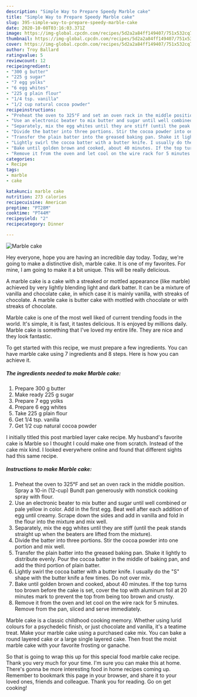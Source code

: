 ```yaml
---
description: "Simple Way to Prepare Speedy Marble cake"
title: "Simple Way to Prepare Speedy Marble cake"
slug: 395-simple-way-to-prepare-speedy-marble-cake
date: 2020-10-08T03:16:03.371Z
image: https://img-global.cpcdn.com/recipes/5d2a2a84ff149407/751x532cq70/marble-cake-recipe-main-photo.jpg
thumbnail: https://img-global.cpcdn.com/recipes/5d2a2a84ff149407/751x532cq70/marble-cake-recipe-main-photo.jpg
cover: https://img-global.cpcdn.com/recipes/5d2a2a84ff149407/751x532cq70/marble-cake-recipe-main-photo.jpg
author: Troy Ballard
ratingvalue: 5
reviewcount: 12
recipeingredient:
- "300 g butter"
- "225 g sugar"
- "7 egg yolks"
- "6 egg whites"
- "225 g plain flour"
- "1/4 tsp. vanilla"
- "1/2 cup natural cocoa powder"
recipeinstructions:
- "Preheat the oven to 325°F and set an oven rack in the middle position. Spray a 10-in (12-cup) Bundt pan generously with nonstick cooking spray with flour."
- "Use an electronic beater to mix butter and sugar until well combined or pale yellow in color. Add in the first egg. Beat well after each addition of egg until creamy. Scrape down the sides and add in vanilla and fold in the flour into the mixture and mix well."
- "Separately, mix the egg whites until they are stiff (until the peak stands straight up when the beaters are lifted from the mixture)."
- "Divide the batter into three portions. Stir the cocoa powder into one portion and mix well."
- "Transfer the plain batter into the greased baking pan. Shake it lightly to distribute evenly. Pour the cocoa batter in the middle of baking pan, and add the third portion of plain batter."
- "Lightly swirl the cocoa batter with a butter knife. I usually do the &#34;S&#34; shape with the butter knife a few times. Do not over mix."
- "Bake until golden brown and cooked, about 40 minutes. If the top turns too brown before the cake is set, cover the top with aluminum foil at 20 minutes mark to prevent the top from being too brown and crusty."
- "Remove it from the oven and let cool on the wire rack for 5 minutes. Remove from the pan, sliced and serve immediately."
categories:
- Recipe
tags:
- marble
- cake

katakunci: marble cake 
nutrition: 273 calories
recipecuisine: American
preptime: "PT28M"
cooktime: "PT44M"
recipeyield: "2"
recipecategory: Dinner

---
```



![Marble cake](https://img-global.cpcdn.com/recipes/5d2a2a84ff149407/751x532cq70/marble-cake-recipe-main-photo.jpg)

Hey everyone, hope you are having an incredible day today. Today, we're going to make a distinctive dish, marble cake. It is one of my favorites. For mine, I am going to make it a bit unique. This will be really delicious.

A marble cake is a cake with a streaked or mottled appearance (like marble) achieved by very lightly blending light and dark batter. It can be a mixture of vanilla and chocolate cake, in which case it is mainly vanilla, with streaks of chocolate. A marble cake is butter cake with mottled with chocolate or with streaks of chocolate.

Marble cake is one of the most well liked of current trending foods in the world. It's simple, it is fast, it tastes delicious. It is enjoyed by millions daily. Marble cake is something that I've loved my entire life. They are nice and they look fantastic.


To get started with this recipe, we must prepare a few ingredients. You can have marble cake using 7 ingredients and 8 steps. Here is how you can achieve it.

<!--inarticleads1-->

##### The ingredients needed to make Marble cake:

1. Prepare 300 g butter
1. Make ready 225 g sugar
1. Prepare 7 egg yolks
1. Prepare 6 egg whites
1. Take 225 g plain flour
1. Get 1/4 tsp. vanilla
1. Get 1/2 cup natural cocoa powder


I initially titled this post marbled layer cake recipe. My husband&#39;s favorite cake is Marble so I thought I could make one from scratch. Instead of the cake mix kind. I looked everywhere online and found that different sights had this same recipe. 

<!--inarticleads2-->

##### Instructions to make Marble cake:

1. Preheat the oven to 325°F and set an oven rack in the middle position. Spray a 10-in (12-cup) Bundt pan generously with nonstick cooking spray with flour.
1. Use an electronic beater to mix butter and sugar until well combined or pale yellow in color. Add in the first egg. Beat well after each addition of egg until creamy. Scrape down the sides and add in vanilla and fold in the flour into the mixture and mix well.
1. Separately, mix the egg whites until they are stiff (until the peak stands straight up when the beaters are lifted from the mixture).
1. Divide the batter into three portions. Stir the cocoa powder into one portion and mix well.
1. Transfer the plain batter into the greased baking pan. Shake it lightly to distribute evenly. Pour the cocoa batter in the middle of baking pan, and add the third portion of plain batter.
1. Lightly swirl the cocoa batter with a butter knife. I usually do the &#34;S&#34; shape with the butter knife a few times. Do not over mix.
1. Bake until golden brown and cooked, about 40 minutes. If the top turns too brown before the cake is set, cover the top with aluminum foil at 20 minutes mark to prevent the top from being too brown and crusty.
1. Remove it from the oven and let cool on the wire rack for 5 minutes. Remove from the pan, sliced and serve immediately.


Marble cake is a classic childhood cooking memory. Whether using lurid colours for a psychedelic finish, or just chocolate and vanilla, it&#39;s a teatime treat. Make your marble cake using a purchased cake mix. You can bake a round layered cake or a large single layered cake. Then frost the moist marble cake with your favorite frosting or ganache. 

So that is going to wrap this up for this special food marble cake recipe. Thank you very much for your time. I'm sure you can make this at home. There's gonna be more interesting food in home recipes coming up. Remember to bookmark this page in your browser, and share it to your loved ones, friends and colleague. Thank you for reading. Go on get cooking!
